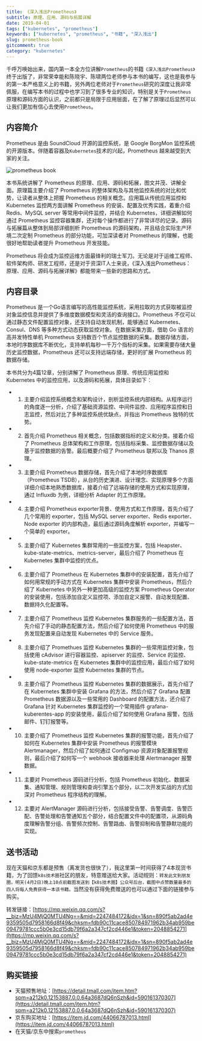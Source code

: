 ```yaml
---
title: 《深入浅出Prometheus》
subtitle: 原理、应用、源码与拓展详解
date: 2019-04-01
tags: ["kubernetes", "prometheus"]
keywords: ["kubernetes", "prometheus", "书籍", "深入浅出"]
slug: prometheus-book
gitcomment: true
category: "kubernetes"
---
```


千呼万唤始出来，国内第一本全方位讲解`Prometheus`的书籍`《深入浅出Prometheus》`终于出版了，非常荣幸能和陈晓宇、陈啸两位老师参与本书的编写，这也是我参与的第一本严格意义上的书籍，另外两位老师对于`Prometheus`研究的深度让我非常佩服，在编写本书的过程中也学习到了很多专业的知识，特别是关于`Prometheus`原理和源码方面的认识，之前都只是局限于应用层面，在了解了原理过后显然可以让我们更加有信心去使用`Prometheus`。

<!--more-->

## 内容简介
Prometheus 是由 SoundCloud 开源的监控系统，是 Google BorgMon 监控系统的开源版本。伴随着容器及`Kubernetes`技术的兴起，Prometheus 越来越受到大家的关注。

![prometheus book](https://bxdc-static.oss-cn-beijing.aliyuncs.com/images/hdK2Su.jpg)

本书系统讲解了 Prometheus 的原理、应用、源码和拓展，图文并茂、讲解全面。原理篇主要介绍了 Prometheus 的整体架构及与其他监控系统的对比和优势，让读者从整体上把握 Prometheus 的相关概念。应用篇从传统应用监控和 Kubernetes 监控两方面讲解 Prometheus 的安装、配置及优秀实践，着重介绍 Redis、MySQL server 等常用中间件监控，并结合 Kubernetes，详细讲解如何通过 Prometheus 监控容器集群，还对每个操作都进行了非常详尽的记录。源码与拓展篇从整体到局部详细剖析 Prometheus 的源码架构，并且结合实际生产环境二次定制 Prometheus 的部分功能，可加深读者对 Prometheus 的理解，也能很好地帮助读者提升 Prometheus 开发技能。

Prometheus 将会成为监控运维方面最锋利的瑞士军刀。无论是对于运维工程师、软件架构师、研发工程师，还是对于资深IT人士来说，《深入浅出Prometheus：原理、应用、源码与拓展详解》都能带来一些新的思路和方式。

## 内容目录
Prometheus 是一个Go语言编写的高性能监控系统，采用拉取的方式获取被监控对象监控信息并提供了多维度数据模型和灵活的查询接口。Prometheus 不仅可以通过静态文件配置监控对象，还支持自动发现机制，能够通过 Kubernetes、Consul、DNS 等多种方式动态获取监控对象。在数据采集方面，借助 Go 语言的高并发特性单机 Prometheus 支持数百个节点监控数据的采集。数据存储方面，本地时序数据库不断优化，支持单机每秒一千万个指标的采集。如果需要存储大量历史监控数据，Prometheus 还可以支持远端存储，更好的扩展 Prometheus 的数据存储。

本书共分为4篇12章，分别讲解了 Prometheus 原理、传统应用监控和 Kubernetes 中的监控应用，以及源码和拓展，具体目录如下：

* 1. 主要介绍监控系统概念和架构设计，剖析监控系统内部结构。从程序运行的角度逐一分析，介绍了基础资源监控、中间件监控、应用程序监控和日志监控，然后对比了多种监控系统优缺点，并指出 Prometheus 独特的优势。
* 2. 首先介绍 Prometheus 相关概念，包括数据指标的定义和分类。接着介绍了 Prometheus 总体架构和工作原理，包括指标采集、监控数据存储以及基于监控数据的告警。最后概要介绍了 Prometheus 联邦以及 Thanos 原理。
* 3. 主要介绍 Prometheus 数据存储，首先介绍了本地时序数据库（Prometheus TSDB），从台的历史演进、设计理念、实现原理多个方面详细介绍本地熟悉数据库，接着介绍了远端存储的使用方式和实现原理，通过 Influxdb 为例，详细分析 Adapter 的工作原理。
* 4. 主要介绍 Prometheus exporter背景、使用方式和工作原理，首先介绍了几个常用的 exporter，包括 MySQL server exporter、Redis exporter、Node exporter 的内部构造，最后通过源码角度解析 exporter，并编写一个简单的 exporter。
* 5. 主要介绍了 Kubernetes 集群常用的一些监控方案，包括 Heapster、kube-state-metrics、metrics-server，最后介绍了 Prometheus 在 Kubernetes 集群中监控的优点。
* 6. 主要介绍了 Prometheus 在 Kubernetes 集群中的安装配置，首先介绍了如何用常规的手动方式在 Kubernetes 集群中安装 Prometheus，然后介绍了 Kubernetes 中另外一种更加高级的监控方案 Prometheus Operator 的安装使用，包括添加自定义监控项、添加自定义报警、自动发现配置、数据持久化配置等。
* 7. 主要介绍了 Prometheus 监控 Kubernetes 集群服务的一些配置方法，首先介绍了手动的静态配置方法，然后介绍了如何使用 Prometheus 中的服务发现配置来自动发现 Kubernetes 中的 Service 服务。
* 8. 主要介绍了 Promethues 监控 Kubernetes 集群的一些常用监控对象，包括使用 cAdvisor 进行容器监控、apiserver 的监控、Service 的监控、kube-state-metrics 在 Kubernetes 集群中的监控应用，最后介绍了如何使用 node-exporter 监控 Kubernetes 集群的节点。
* 9. 主要介绍了 Prometheus 监控 Kubernetes 集群的数据展示，首先介绍了在 Kubernetes 集群中安装 Grafana 的方法，然后介绍了 Grafana 配置 Prometheus 数据源以及一些常用的 Dashboard 的配置方法，还介绍了 Grafana 针对 Kubernetes 集群监控的一个常用插件 grafana-kuberentes-app 的安装使用，最后介绍了如何使用 Grafana 报警，包括邮件、钉钉报警等。
* 10. 主要介绍了 Prometheus 监控 Kubernetes 集群的报警功能，首先介绍了如何在 Kubernetes 集群中安装 Prometheus 的报警模块 Alertmanager，然后介绍了如何通过 Configmap 资源对象配置报警规则，最后介绍了如何写一个 webhook 接收器来处理 Alertmanager 报警数据。
* 11. 主要对 Prometheus 源码进行分析，包括 Prometheus 初始化、数据采集、通知管理、规则管理和查询引擎五个部分，以二次开发实战的方式加深对 Prometheus 程序结构的理解。
* 12. 主要对 AlertManager 源码进行分析，包括接受告警、告警调度、告警匹配、告警处理和告警通知五个部分，结合配置文件中的配置项，从源码角度理解告警分组、告警频次控制、告警路由、告警抑制和告警静默功能的实现。

## 送书活动
现在天猫和京东都是预售（离发货也很快了），我这里第一时间获得了4本现货书籍，为了回馈`k8s技术圈`社区的朋友，特意赠送给大家。活动规则：`转发此文到朋友圈，明天(4月2日)晚上10点前截图发送到【k8s技术圈】公众号后台，截图中点赞数量最多的四人将每人免费获得一本该书籍。`当然没有获得免费赠送的也可以通过下面的链接参与购买。

转发链接：[https://mp.weixin.qq.com/s?__biz=MzU4MjQ0MTU4Ng==&mid=2247484172&idx=1&sn=890f5ab2ad4e9359505d7958166d8f49&chksm=fdb90c11cace850784971962b34ab959be09479781ccc5b0e3cd15db79f6a2a347cf2cd446e1&token=2048854271](https://mp.weixin.qq.com/s?__biz=MzU4MjQ0MTU4Ng==&mid=2247484172&idx=1&sn=890f5ab2ad4e9359505d7958166d8f49&chksm=fdb90c11cace850784971962b34ab959be09479781ccc5b0e3cd15db79f6a2a347cf2cd446e1&token=2048854271)

## 购买链接

* 天猫预售地址：[https://detail.tmall.com/item.htm?spm=a212k0.12153887.0.0.64a3687dQ6nSzh&id=590161370307](https://detail.tmall.com/item.htm?spm=a212k0.12153887.0.0.64a3687dQ6nSzh&id=590161370307)
* 京东购买地址：[https://item.jd.com/44066787013.html](https://item.jd.com/44066787013.html)
* 在天猫/京东中搜索`prometheus`

<!--adsense-self-->
